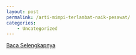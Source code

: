 ```yaml
---
layout: post
permalink: /arti-mimpi-terlambat-naik-pesawat/
categories:
    - Uncategorized
---
```


[Baca Selengkapnya](/05)